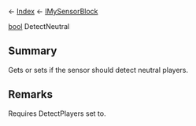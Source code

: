 ← [Index](Api-Index) ← [IMySensorBlock](Sandbox.ModAPI.Ingame.IMySensorBlock)

[bool](System.Boolean) DetectNeutral

## Summary

Gets or sets if the sensor should detect neutral players.

## Remarks

Requires DetectPlayers set to.

